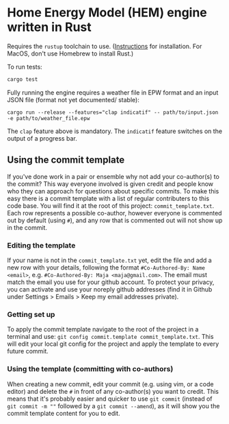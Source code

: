 # Home Energy Model (HEM) engine written in Rust

Requires the `rustup` toolchain to use. ([Instructions](https://rustup.rs) for installation. For MacOS, don't use
Homebrew to install Rust.)

To run tests:

```bash
cargo test
```

Fully running the engine requires a weather file in EPW format and an input JSON file (format not yet documented/
stable):

```
cargo run --release --features="clap indicatif" -- path/to/input.json -e path/to/weather_file.epw
```

The `clap` feature above is mandatory. The `indicatif` feature switches on the output of a progress bar.

## Using the commit template

If you've done work in a pair or ensemble why not add your co-author(s) to the commit? This way everyone involved is given credit and people know who they can approach for questions about specific commits. To make this easy there is a commit template with a list of regular contributers to this code base. You will find it at the root of this project: `commit_template.txt`. Each row represents a possible co-author, however everyone is commented out by default (using `#`), and any row that is commented out will not show up in the commit.

### Editing the template

If your name is not in the `commit_template.txt` yet, edit the file and add a new row with your details, following the format `#Co-Authored-By: Name <email>`, e.g. `#Co-Authored-By: Maja <maja@gmail.com>`. The email must match the email you use for your github account. To protect your privacy, you can activate and use your noreply github addresses (find it in Github under Settings > Emails > Keep my email addresses private).

### Getting set up

To apply the commit template navigate to the root of the project in a terminal and use: `git config commit.template commit_template.txt`. This will edit your local git config for the project and apply the template to every future commit.

### Using the template (committing with co-authors)

When creating a new commit, edit your commit (e.g. using vim, or a code editor) and delete the `#` in front of any co-author(s) you want to credit. This means that it's probably easier and quicker to use `git commit` (instead of `git commit -m ""` followed by a `git commit --amend`), as it will show you the commit template content for you to edit.
